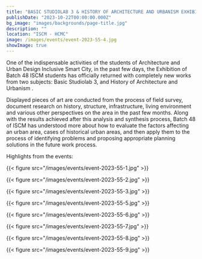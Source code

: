 ```yaml
---
title: "BASIC STUDIOLAB 3 & HISTORY OF ARCHITECTURE AND URBANISM EXHIBITION OF BATCH 48"
publishDate: "2023-10-22T00:00:00.000Z"
bg_image: "images/backgrounds/page-title.jpg"
description: "" 
location: "ISCM - HCMC"
image: /images/events/event-2023-55-4.jpg
showImage: true
---
```


One of the indispensable activities of the students of Architecture and Urban Design Inclusive Smart City, in the past few days, the Exhibition of Batch 48 ISCM students has officially returned with completely new works from two subjects: Basic Studiolab 3, and History of Architecture and Urbanism .

Displayed pieces of art are conducted from the process of field survey, document research on history, structure, infrastructure, living environment and various other perspectives on the area in the past few months. Along with the results achieved after this analysis and synthesis process, Batch 48 of ISCM has understood more about how to evaluate the factors affecting an urban area, cases of historical urban areas, and then apply them to the process of identifying problems and proposing appropriate planning solutions in the future work process.

Highlights from the events:

{{< figure src="/images/events/event-2023-55-1.jpg" >}} 

{{< figure src="/images/events/event-2023-55-2.jpg" >}} 

{{< figure src="/images/events/event-2023-55-3.jpg" >}} 

{{< figure src="/images/events/event-2023-55-5.jpg" >}} 

{{< figure src="/images/events/event-2023-55-6.jpg" >}} 

{{< figure src="/images/events/event-2023-55-7.jpg" >}} 

{{< figure src="/images/events/event-2023-55-8.jpg" >}} 

{{< figure src="/images/events/event-2023-55-9.jpg" >}} 